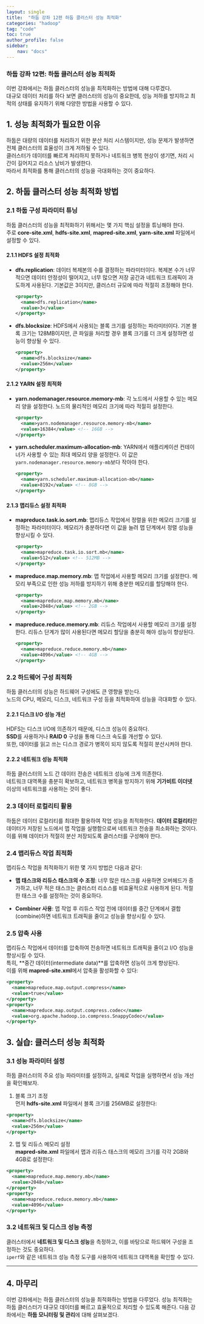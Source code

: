 ```yaml
---
layout: single
title:  "하둡 강좌 12편 하둡 클러스터 성능 최적화"
categories: "hadoop"
tag: "code"
toc: true
author_profile: false
sidebar:
    nav: "docs"
---
```


### 하둡 강좌 12편: **하둡 클러스터 성능 최적화**  
이번 강좌에서는 하둡 클러스터의 성능을 최적화하는 방법에 대해 다루겠다.  
대규모 데이터 처리를 하다 보면 클러스터의 성능이 중요한데, 성능 저하를 방지하고 최적의 상태를 유지하기 위해 다양한 방법을 사용할 수 있다.  

## 1. 성능 최적화가 필요한 이유  
하둡은 대량의 데이터를 처리하기 위한 분산 처리 시스템이지만, 성능 문제가 발생하면 전체 클러스터의 효율성이 크게 저하될 수 있다.  
클러스터가 데이터를 빠르게 처리하지 못하거나 네트워크 병목 현상이 생기면, 처리 시간이 길어지고 리소스 낭비가 발생한다.  
따라서 최적화를 통해 클러스터의 성능을 극대화하는 것이 중요하다.  

## 2. 하둡 클러스터 성능 최적화 방법  

### 2.1 하둡 구성 파라미터 튜닝  
하둡 클러스터의 성능을 최적화하기 위해서는 몇 가지 핵심 설정을 튜닝해야 한다.  
주로 **core-site.xml**, **hdfs-site.xml**, **mapred-site.xml**, **yarn-site.xml** 파일에서 설정할 수 있다.  

#### 2.1.1 HDFS 설정 최적화

- **dfs.replication**: 데이터 복제본의 수를 결정하는 파라미터이다. 복제본 수가 너무 적으면 데이터 안정성이 떨어지고, 너무 많으면 저장 공간과 네트워크 트래픽이 과도하게 사용된다. 기본값은 3이지만, 클러스터 규모에 따라 적절히 조정해야 한다.  
  ```xml
  <property>
    <name>dfs.replication</name>
    <value>3</value>
  </property>
  ```

- **dfs.blocksize**: HDFS에서 사용되는 블록 크기를 설정하는 파라미터이다. 기본 블록 크기는 128MB이지만, 큰 파일을 처리할 경우 블록 크기를 더 크게 설정하면 성능이 향상될 수 있다.  
  ```xml
  <property>
    <name>dfs.blocksize</name>
    <value>256m</value>
  </property>
  ```

#### 2.1.2 YARN 설정 최적화

- **yarn.nodemanager.resource.memory-mb**: 각 노드에서 사용할 수 있는 메모리 양을 설정한다. 노드의 물리적인 메모리 크기에 따라 적절히 설정한다.  
  ```xml
  <property>
    <name>yarn.nodemanager.resource.memory-mb</name>
    <value>16384</value> <!-- 16GB -->
  </property>
  ```

- **yarn.scheduler.maximum-allocation-mb**: YARN에서 애플리케이션 컨테이너가 사용할 수 있는 최대 메모리 양을 설정한다. 이 값은 `yarn.nodemanager.resource.memory-mb`보다 작아야 한다.  
  ```xml
  <property>
    <name>yarn.scheduler.maximum-allocation-mb</name>
    <value>8192</value> <!-- 8GB -->
  </property>
  ```

#### 2.1.3 맵리듀스 설정 최적화

- **mapreduce.task.io.sort.mb**: 맵리듀스 작업에서 정렬을 위한 메모리 크기를 설정하는 파라미터이다. 메모리가 충분하다면 이 값을 늘려 맵 단계에서 정렬 성능을 향상시킬 수 있다.  
  ```xml
  <property>
    <name>mapreduce.task.io.sort.mb</name>
    <value>512</value> <!-- 512MB -->
  </property>
  ```

- **mapreduce.map.memory.mb**: 맵 작업에서 사용할 메모리 크기를 설정한다. 메모리 부족으로 인한 성능 저하를 방지하기 위해 충분한 메모리를 할당해야 한다.  
  ```xml
  <property>
    <name>mapreduce.map.memory.mb</name>
    <value>2048</value> <!-- 2GB -->
  </property>
  ```

- **mapreduce.reduce.memory.mb**: 리듀스 작업에서 사용할 메모리 크기를 설정한다. 리듀스 단계가 많이 사용된다면 메모리 할당을 충분히 해야 성능이 향상된다.  
  ```xml
  <property>
    <name>mapreduce.reduce.memory.mb</name>
    <value>4096</value> <!-- 4GB -->
  </property>
  ```

### 2.2 하드웨어 구성 최적화
하둡 클러스터의 성능은 하드웨어 구성에도 큰 영향을 받는다.  
노드의 CPU, 메모리, 디스크, 네트워크 구성 등을 최적화하여 성능을 극대화할 수 있다.  

#### 2.2.1 디스크 I/O 성능 개선  
HDFS는 디스크 I/O에 의존하기 때문에, 디스크 성능이 중요하다.  
**SSD**를 사용하거나 **RAID 0** 구성을 통해 디스크 속도를 개선할 수 있다.  
또한, 데이터를 읽고 쓰는 디스크 경로가 병목이 되지 않도록 적절히 분산시켜야 한다.  

#### 2.2.2 네트워크 성능 최적화  
하둡 클러스터의 노드 간 데이터 전송은 네트워크 성능에 크게 의존한다.  
네트워크 대역폭을 충분히 확보하고, 네트워크 병목을 방지하기 위해 **기가비트 이더넷** 이상의 네트워크를 사용하는 것이 좋다.  

### 2.3 데이터 로컬리티 활용  
하둡은 데이터 로컬리티를 최대한 활용하여 작업 성능을 최적화한다. 
**데이터 로컬리티**란 데이터가 저장된 노드에서 맵 작업을 실행함으로써 네트워크 전송을 최소화하는 것이다.  
이를 위해 데이터가 적절히 분산 저장되도록 클러스터를 구성해야 한다.  

### 2.4 맵리듀스 작업 최적화  
맵리듀스 작업을 최적화하기 위한 몇 가지 방법은 다음과 같다:  

- **맵 태스크와 리듀스 태스크의 수 조정**: 너무 많은 태스크를 사용하면 오버헤드가 증가하고, 너무 적은 태스크는 클러스터 리소스를 비효율적으로 사용하게 된다. 적절한 태스크 수를 설정하는 것이 중요하다.  

- **Combiner 사용**: 맵 작업 후 리듀스 작업 전에 데이터를 중간 단계에서 결합(combine)하면 네트워크 트래픽을 줄이고 성능을 향상시킬 수 있다.  

### 2.5 압축 사용  
맵리듀스 작업에서 데이터를 압축하여 전송하면 네트워크 트래픽을 줄이고 I/O 성능을 향상시킬 수 있다.  
특히, **중간 데이터(intermediate data)**를 압축하면 성능이 크게 향상된다.  
이를 위해 **mapred-site.xml**에서 압축을 활성화할 수 있다:  
```xml
<property>
  <name>mapreduce.map.output.compress</name>
  <value>true</value>
</property>
<property>
  <name>mapreduce.map.output.compress.codec</name>
  <value>org.apache.hadoop.io.compress.SnappyCodec</value>
</property>
```  

## 3. 실습: 클러스터 성능 최적화  

### 3.1 성능 파라미터 설정  
하둡 클러스터의 주요 성능 파라미터를 설정하고, 실제로 작업을 실행하면서 성능 개선을 확인해보자.  
  1. 블록 크기 조정  
  먼저 **hdfs-site.xml** 파일에서 블록 크기를 256MB로 설정한다:  
  ```xml
  <property>
    <name>dfs.blocksize</name>
    <value>256m</value>
  </property>
  ```  

  2. 맵 및 리듀스 메모리 설정  
  **mapred-site.xml** 파일에서 맵과 리듀스 태스크의 메모리 크기를 각각 2GB와 4GB로 설정한다:  
  ```xml
  <property>
    <name>mapreduce.map.memory.mb</name>
    <value>2048</value>
  </property>
  <property>
    <name>mapreduce.reduce.memory.mb</name>
    <value>4096</value>
  </property>
  ```  

### 3.2 네트워크 및 디스크 성능 측정  
클러스터에서 **네트워크 및 디스크 성능**을 측정하고, 이를 바탕으로 하드웨어 구성을 조정하는 것도 중요하다.  
`iperf`와 같은 네트워크 성능 측정 도구를 사용하여 네트워크 대역폭을 확인할 수 있다.  

---

## 4. 마무리  
이번 강좌에서는 하둡 클러스터의 성능을 최적화하는 방법을 다루었다. 성능 최적화는 하둡 클러스터가 대규모 데이터를 빠르고 효율적으로 처리할 수 있도록 해준다. 다음 강좌에서는 **하둡 모니터링 및 관리**에 대해 살펴보겠다.